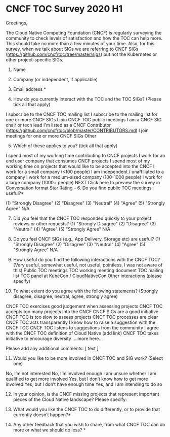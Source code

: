 # CNCF TOC Survey 2020 H1

Greetings,

The Cloud Native Computing Foundation (CNCF) is regularly surveying the community to check levels of satisfaction and how the TOC can help more. This should take no more than a few minutes of your time. Also, for this survey, when we talk about SIGs we are referring to CNCF SIGs (https://github.com/cncf/toc/tree/master/sigs) but not the Kubernetes or other project-specific SIGs.

1. Name

2. Company (or independent, if applicable)

3. Email address *

4. How do you currently interact with the TOC and the TOC SIGs? (Please tick all that apply)

I subscribe to the CNCF TOC mailing list
I subscribe to the mailing list for one or more CNCF SIGs
I join CNCF TOC public meetings
I am a CNCF SIG chair or tech lead 
I'm listed as a CNCF Contributor (https://github.com/cncf/toc/blob/master/CONTRIBUTORS.md)
I join meetings for one or more CNCF SIGs
Other

5. Which of these applies to you? (tick all that apply)

I spend most of my working time contributing to CNCF projects
I work for an end user company that consumes CNCF projects
I spend most of my working time on projects that would like to be accepted into the CNCF 
I work for a small company (<100 people)
I am independent / unaffiliated to a company
I work for a medium-sized company (100-1000 people) 
I work for a large company (1000+ people) 
NEXT Click here to preview the survey in Conversation format Star Rating – 
6. Do you find public TOC meetings useful?*

(1) "Strongly Disagree" (2) "Disagree" (3) "Neutral" (4) "Agree" (5) "Strongly Agree" N/A
<free form text>

7. Did you feel that the CNCF TOC responded quickly to your project reviews or other requests?
(1) "Strongly Disagree" (2) "Disagree" (3) "Neutral" (4) "Agree" (5) "Strongly Agree" N/A
<free form text>

8. Do you feel CNCF SIGs (e.g., App Delivery, Storage etc) are useful?
(1) "Strongly Disagree" (2) "Disagree" (3) "Neutral" (4) "Agree" (5) "Strongly Agree" N/A
<free form text>

9. How useful do you find the following interactions with the CNCF TOC? (Very useful, somewhat useful, not useful, pointless, I was not aware of this)
Public TOC meetings
TOC working meeting document
TOC mailing list
TOC panel at KubeCon / CloudNativeCon
Other interactions (please specify)

10. To what extent do you agree with the following statements? (Strongly disagree, disagree, neutral, agree, strongly agree)

CNCF TOC exercises good judgement when assessing projects
CNCF TOC accepts too many projects into the CNCF
CNCF SIGs are a good initiative
CNCF TOC is too slow to assess projects
CNCF TOC processes are clear
CNCF TOC acts transparently
I know how to raise a suggestion with the CNCF TOC
CNCF TOC listens to suggestions from the community
I agree with the CNCF TOC definition of Cloud Native (add link)
CNCF TOC takes initiative to encourage diversity 
….more here…

Please add any additional comments: [ text ]

11. Would you like to be more involved in CNCF TOC and SIG work? (Select one)

No, I’m not interested
No, I’m involved enough
I am unsure whether I am qualified to get more involved
Yes, but I don’t know how to get more involved
Yes, but I don’t have enough time
Yes, and I am intending to do so


12. In your opinion, is the CNCF missing projects that represent important pieces of the Cloud Native landscape? Please specify: 

13. What would you like the CNCF TOC to do differently, or to provide that currently doesn’t happen?*

14. Any other feedback that you wish to share, from what CNCF TOC can do more or what we should do less? *

